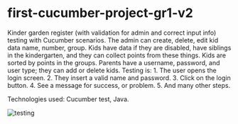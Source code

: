 # first-cucumber-project-gr1-v2

Kinder garden register (with validation for admin and correct input info) testing with Cucumber scenarios. The admin can create, delete, edit kid data name, number, group. Kids have data if they are disabled, have siblings in the kindergarten, and they can collect points from these things. Kids are sorted by points in the groups. Parents have a username, password, and user type; they can add or delete kids. Testing is: 1. The user opens the login screen. 2. They insert a valid name and password. 3. Click on the login button. 4. See a message for success, or problem. 5. And many other steps. 

Technologies used: Cucumber test, Java.

![testing](https://github.com/EvgeniyKrastev/first-cucumber-project-gr1-v2/assets/65820929/beed1e70-0d56-4a2f-a20d-a3013a4bc6fc)

